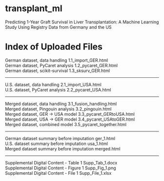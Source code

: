 # transplant_ml
Predicting 1-Year Graft Survival in Liver Transplantation: A Machine Learning Study Using Registry Data from Germany and the US

# Index of Uploaded Files
German dataset, data handling	1.1_import_GER.html
<br>
German dataset, PyCaret analysis	1.2_pycaret_GER.html
<br>
German dataset, scikit-survival	1.3_sksurv_GER.html

<hr>
U.S. dataset, data handling	2.1_import_USA.html
<br>
U.S. dataset, PyCaret analysis	2.2_pycaret_USA.html

<hr>
Merged dataset, data handling	3.1_fusion_handling.html
<br>
Merged dataset, Pingouin analysis	3.2_pingouin.html
<br>
Merged dataset, GER → USA model	3.3_pycaret_GERtoUSA.html
<br>
Merged dataset, USA → GER model	3.4_pycaret_USAtoGER.html
<br>
Merged dataset, combined model	3.5_pycaret_together.html

<hr>
German dataset summary before imputation	ger_1.html
<br>
U.S. dataset summary before imputation	usa_1.html
<br>
Merged dataset summary before imputation	merged.html

<hr>
Supplemental Digital Content - Table 1	Supp_Tab_1.docx
<br>
Supplemental Digital Content - Figure 1	Supp_Fig_1.png
<br>
Supplemental Digital Content - File 1	Supp_File_1.xlsx
